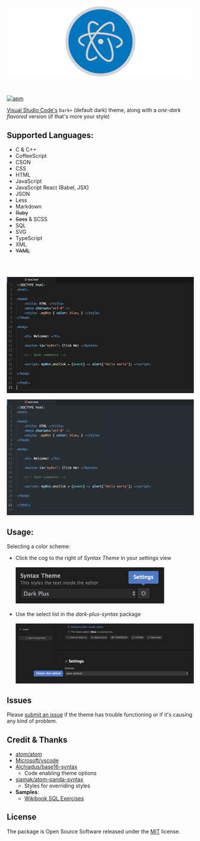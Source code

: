 ![atom-vscode](https://raw.githubusercontent.com/dunstontc/atom-vscode-syntax/dev/images/atom-vscode-banner.png)

<br/>

[![apm](https://img.shields.io/apm/v/dark-plus-syntax.svg)](https://atom.io/themes/dark-plus-syntax)


[Visual Studio Code's](https://github.com/Microsoft/vscode/) `Dark+` (default dark) theme, along with a _one-dark flavored_ version (if that's more your style)<br/>

## Supported Languages:
- C & C++
- CoffeeScript
- CSON
- CSS
- HTML
- JavaScript
- JavaScript React (Babel, JSX)
- JSON
- Less
- Markdown
- ~~Ruby~~
- ~~Sass~~ & SCSS
- SQL
- SVG
- TypeScript
- XML
- ~~YAML~~

<br/><br/>

![dark default](https://raw.githubusercontent.com/dunstontc/atom-vscode-syntax/dev/images/html-default.png)

![dark custom](https://raw.githubusercontent.com/dunstontc/atom-vscode-syntax/dev/images/html-custom.png)


## Usage:
Selecting a color scheme:
- Click the cog to the right of _Syntax Theme_ in your settings view <br/><br/>
    ![settings-view](https://raw.githubusercontent.com/dunstontc/atom-vscode-syntax/dev/images/usage-1.png) <br/><br/>
- Use the select list in the _dark-plus-syntax_ package <br/><br/>
    ![dark-plus-settings](https://raw.githubusercontent.com/dunstontc/atom-vscode-syntax/dev/images/usage-two.png)


## Issues
Please [submit an issue](https://github.com/dunstontc/atom-vscode-syntax/issues) if the theme has trouble functioning or if it's causing any kind of problem.


## Credit & Thanks
- [atom/atom](https://github.com/atom/atom)
- [Microsoft/vscode](https://github.com/Microsoft/vscode)
- [Alchiadus/base16-syntax](https://github.com/Alchiadus/base16-syntax)
  - Code enabling theme options
- [siamak/atom-panda-syntax](https://github.com/siamak/atom-panda-syntax)
  - Styles for overriding styles
- __Samples__:
  - [Wikibook SQL Exercises](https://en.wikibooks.org/wiki/SQL_Exercises)


## License
The package is Open Source Software released under the [MIT](https://github.com/dunstontc/atom-vscode-syntax/blob/master/LICENSE.md) license.
